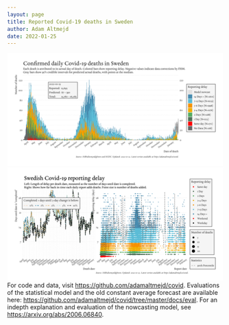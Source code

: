 ```yaml
---
layout: page
title: Reported Covid-19 deaths in Sweden
author: Adam Altmejd
date: 2022-01-25
---
```


![Graph of Swedish Covid-19 deaths with reporting delay.](deaths_lag_sweden_2022-01-25.png "Swedish Covid-19 deaths.")
![Graph of Swedish Covid-19 reporting delay in daily deaths.](lag_trend_sweden_2022-01-25.png "Trend in Swedish Covid-19 mortality reporting delay.")
For code and data, visit <https://github.com/adamaltmejd/covid>.
Evaluations of the statistical model and the old constant average forecast are available here: <https://github.com/adamaltmejd/covid/tree/master/docs/eval>.
For an indepth explanation and evaluation of the nowcasting model, see <https://arxiv.org/abs/2006.06840>.
